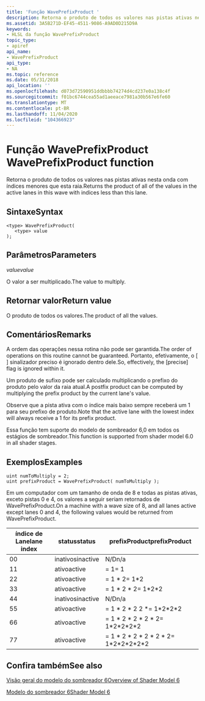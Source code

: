 ```yaml
---
title: 'Função WavePrefixProduct '
description: Retorna o produto de todos os valores nas pistas ativas nesta onda com índices menores que esta raia.
ms.assetid: 3A5B271D-EF45-4511-9086-A9AD0D215D9A
keywords:
- HLSL da função WavePrefixProduct
topic_type:
- apiref
api_name:
- WavePrefixProduct
api_type:
- NA
ms.topic: reference
ms.date: 05/31/2018
api_location: ''
ms.openlocfilehash: d073d72590951ddbbbb74274d4cd237e0a138c4f
ms.sourcegitcommit: f01bc6744cea55ad1aeeace7981a30b567e6fe60
ms.translationtype: MT
ms.contentlocale: pt-BR
ms.lasthandoff: 11/04/2020
ms.locfileid: "104366923"
---
```

# <a name="waveprefixproduct-function"></a><span data-ttu-id="75704-104">Função WavePrefixProduct </span><span class="sxs-lookup"><span data-stu-id="75704-104">WavePrefixProduct function</span></span>

<span data-ttu-id="75704-105">Retorna o produto de todos os valores nas pistas ativas nesta onda com índices menores que esta raia.</span><span class="sxs-lookup"><span data-stu-id="75704-105">Returns the product of all of the values in the active lanes in this wave with indices less than this lane.</span></span>

## <a name="syntax"></a><span data-ttu-id="75704-106">Sintaxe</span><span class="sxs-lookup"><span data-stu-id="75704-106">Syntax</span></span>

``` syntax
<type> WavePrefixProduct(
   <type> value
);
```

## <a name="parameters"></a><span data-ttu-id="75704-107">Parâmetros</span><span class="sxs-lookup"><span data-stu-id="75704-107">Parameters</span></span>

<span data-ttu-id="75704-108">*value*</span><span class="sxs-lookup"><span data-stu-id="75704-108">*value*</span></span> 

<span data-ttu-id="75704-109">O valor a ser multiplicado.</span><span class="sxs-lookup"><span data-stu-id="75704-109">The value to multiply.</span></span>

## <a name="return-value"></a><span data-ttu-id="75704-110">Retornar valor</span><span class="sxs-lookup"><span data-stu-id="75704-110">Return value</span></span>

<span data-ttu-id="75704-111">O produto de todos os valores.</span><span class="sxs-lookup"><span data-stu-id="75704-111">The product of all the values.</span></span>

## <a name="remarks"></a><span data-ttu-id="75704-112">Comentários</span><span class="sxs-lookup"><span data-stu-id="75704-112">Remarks</span></span>

<span data-ttu-id="75704-113">A ordem das operações nessa rotina não pode ser garantida.</span><span class="sxs-lookup"><span data-stu-id="75704-113">The order of operations on this routine cannot be guaranteed.</span></span> <span data-ttu-id="75704-114">Portanto, efetivamente, o \[ \] sinalizador preciso é ignorado dentro dele.</span><span class="sxs-lookup"><span data-stu-id="75704-114">So, effectively, the \[precise\] flag is ignored within it.</span></span>

<span data-ttu-id="75704-115">Um produto de sufixo pode ser calculado multiplicando o prefixo do produto pelo valor da raia atual.</span><span class="sxs-lookup"><span data-stu-id="75704-115">A postfix product can be computed by multiplying the prefix product by the current lane's value.</span></span>

<span data-ttu-id="75704-116">Observe que a pista ativa com o índice mais baixo sempre receberá um 1 para seu prefixo de produto.</span><span class="sxs-lookup"><span data-stu-id="75704-116">Note that the active lane with the lowest index will always receive a 1 for its prefix product.</span></span>

<span data-ttu-id="75704-117">Essa função tem suporte do modelo de sombreador 6,0 em todos os estágios de sombreador.</span><span class="sxs-lookup"><span data-stu-id="75704-117">This function is supported from shader model 6.0 in all shader stages.</span></span> 

## <a name="examples"></a><span data-ttu-id="75704-118">Exemplos</span><span class="sxs-lookup"><span data-stu-id="75704-118">Examples</span></span>

```hlsl
uint numToMultiply = 2;
uint prefixProduct = WavePrefixProduct( numToMultiply );
```

<span data-ttu-id="75704-119">Em um computador com um tamanho de onda de 8 e todas as pistas ativas, exceto pistas 0 e 4, os valores a seguir seriam retornados de WavePrefixProduct.</span><span class="sxs-lookup"><span data-stu-id="75704-119">On a machine with a wave size of 8, and all lanes active except lanes 0 and 4, the following values would be returned from WavePrefixProduct.</span></span>

| <span data-ttu-id="75704-120">índice de Lane</span><span class="sxs-lookup"><span data-stu-id="75704-120">lane index</span></span> | <span data-ttu-id="75704-121">status</span><span class="sxs-lookup"><span data-stu-id="75704-121">status</span></span>   | <span data-ttu-id="75704-122">prefixProduct</span><span class="sxs-lookup"><span data-stu-id="75704-122">prefixProduct</span></span> | 
|------------|----------|---------------|
| <span data-ttu-id="75704-123">0</span><span class="sxs-lookup"><span data-stu-id="75704-123">0</span></span>          | <span data-ttu-id="75704-124">inativos</span><span class="sxs-lookup"><span data-stu-id="75704-124">inactive</span></span> | <span data-ttu-id="75704-125">N/D</span><span class="sxs-lookup"><span data-stu-id="75704-125">n/a</span></span>           |
| <span data-ttu-id="75704-126">1</span><span class="sxs-lookup"><span data-stu-id="75704-126">1</span></span>          | <span data-ttu-id="75704-127">ativo</span><span class="sxs-lookup"><span data-stu-id="75704-127">active</span></span>   | <span data-ttu-id="75704-128">= 1</span><span class="sxs-lookup"><span data-stu-id="75704-128">= 1</span></span>           |
| <span data-ttu-id="75704-129">2</span><span class="sxs-lookup"><span data-stu-id="75704-129">2</span></span>          | <span data-ttu-id="75704-130">ativo</span><span class="sxs-lookup"><span data-stu-id="75704-130">active</span></span>   | <span data-ttu-id="75704-131">= 1 \* 2</span><span class="sxs-lookup"><span data-stu-id="75704-131">= 1\*2</span></span>        |
| <span data-ttu-id="75704-132">3</span><span class="sxs-lookup"><span data-stu-id="75704-132">3</span></span>          | <span data-ttu-id="75704-133">ativo</span><span class="sxs-lookup"><span data-stu-id="75704-133">active</span></span>   | <span data-ttu-id="75704-134">= 1 \* 2 \* 2</span><span class="sxs-lookup"><span data-stu-id="75704-134">= 1\*2\*2</span></span>     |
| <span data-ttu-id="75704-135">4</span><span class="sxs-lookup"><span data-stu-id="75704-135">4</span></span>          | <span data-ttu-id="75704-136">inativos</span><span class="sxs-lookup"><span data-stu-id="75704-136">inactive</span></span> | <span data-ttu-id="75704-137">N/D</span><span class="sxs-lookup"><span data-stu-id="75704-137">n/a</span></span>           |
| <span data-ttu-id="75704-138">5</span><span class="sxs-lookup"><span data-stu-id="75704-138">5</span></span>          | <span data-ttu-id="75704-139">ativo</span><span class="sxs-lookup"><span data-stu-id="75704-139">active</span></span>   | <span data-ttu-id="75704-140">= 1 \* 2 \* 2 2 \*</span><span class="sxs-lookup"><span data-stu-id="75704-140">= 1\*2\*2\*2</span></span>       |
| <span data-ttu-id="75704-141">6</span><span class="sxs-lookup"><span data-stu-id="75704-141">6</span></span>          | <span data-ttu-id="75704-142">ativo</span><span class="sxs-lookup"><span data-stu-id="75704-142">active</span></span>   | <span data-ttu-id="75704-143">= 1 \* 2 \* 2 \* 2 \* 2</span><span class="sxs-lookup"><span data-stu-id="75704-143">= 1\*2\*2\*2\*2</span></span>    |
| <span data-ttu-id="75704-144">7</span><span class="sxs-lookup"><span data-stu-id="75704-144">7</span></span>          | <span data-ttu-id="75704-145">ativo</span><span class="sxs-lookup"><span data-stu-id="75704-145">active</span></span>   | <span data-ttu-id="75704-146">= 1 \* 2 \* 2 \* 2 \* 2 \* 2</span><span class="sxs-lookup"><span data-stu-id="75704-146">= 1\*2\*2\*2\*2\*2</span></span> |

## <a name="see-also"></a><span data-ttu-id="75704-147">Confira também</span><span class="sxs-lookup"><span data-stu-id="75704-147">See also</span></span>

[<span data-ttu-id="75704-148">Visão geral do modelo do sombreador 6</span><span class="sxs-lookup"><span data-stu-id="75704-148">Overview of Shader Model 6</span></span>](hlsl-shader-model-6-0-features-for-direct3d-12.md)

[<span data-ttu-id="75704-149">Modelo do sombreador 6</span><span class="sxs-lookup"><span data-stu-id="75704-149">Shader Model 6</span></span>](shader-model-6-0.md)
